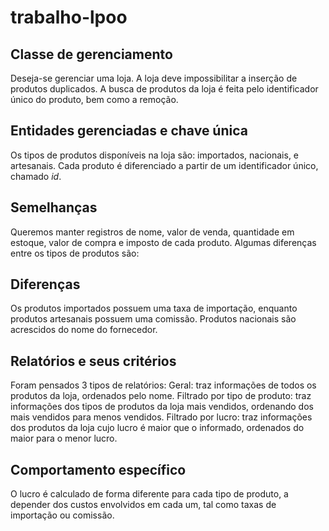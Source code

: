 # trabalho-lpoo

## Classe de gerenciamento
Deseja-se gerenciar uma loja. A loja deve impossibilitar a inserção de produtos duplicados. A busca de produtos da loja é feita pelo identificador único do produto, bem como a remoção.

## Entidades gerenciadas e chave única
Os tipos de produtos disponíveis na loja são: importados, nacionais, e artesanais. Cada produto é diferenciado a partir de um identificador único, chamado _id_.

## Semelhanças
Queremos manter registros de nome, valor de venda, quantidade em estoque, valor de compra e imposto de cada produto. Algumas diferenças entre os tipos de produtos são:
 
## Diferenças
Os produtos importados possuem uma taxa de importação, enquanto produtos artesanais possuem uma comissão. Produtos nacionais são acrescidos do nome do fornecedor.
 
## Relatórios e seus critérios
Foram pensados 3 tipos de relatórios:
Geral: traz informações de todos os produtos da loja, ordenados pelo nome.
Filtrado por tipo de produto: traz informações dos tipos de produtos da loja mais vendidos, ordenando dos mais vendidos para menos vendidos.
Filtrado por lucro: traz informações dos produtos da loja cujo lucro é maior que o informado, ordenados do maior para o menor lucro.
 
## Comportamento específico
O lucro é calculado de forma diferente para cada tipo de produto, a depender dos custos envolvidos em cada um, tal como taxas de importação ou comissão.
